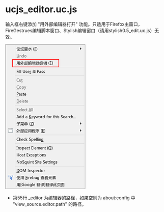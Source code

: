 # ucjs_editor.uc.js

输入框右键添加 "用外部编辑器打开" 功能。只适用于Firefox主窗口，FireGestrues编辑脚本窗口、Stylish编辑窗口（请用stylish0.5\_edit.uc.js）无效。

![](externalEditor.png)

 - 第55行 \_editor 为编辑器的路径，如果空则为 about:config 中 "view_source.editor.path" 的路径。